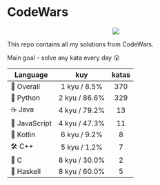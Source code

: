 # CodeWars

<p align="center">
  <img src="https://www.codewars.com/users/yurii_karabas/badges/large">
</p>

This repo contains all my solutions from CodeWars.

Main goal - solve any kata every day :open_mouth:

| Language                | kuy              | katas                 |
|---                      |:---:             |:---:                  |
|:dizzy: Overall          | 1 kyu / 8.5%    | 370       |
|:snake: Python           | 2 kyu / 86.6%     | 329        |
|:coffee: Java            | 4 kyu / 79.2%       | 13          |
|:see_no_evil: JavaScript | 4 kyu / 47.3% | 11    |
|:seedling: Kotlin        | 6 kyu / 9.2%     | 8        |
|:hammer_and_wrench: C++  | 5 kyu / 1.2%        | 7           |
|:wrench: C               | 8 kyu / 30.0%          | 2             |
|:link: Haskell           | 8 kyu / 60.0%    | 5       |